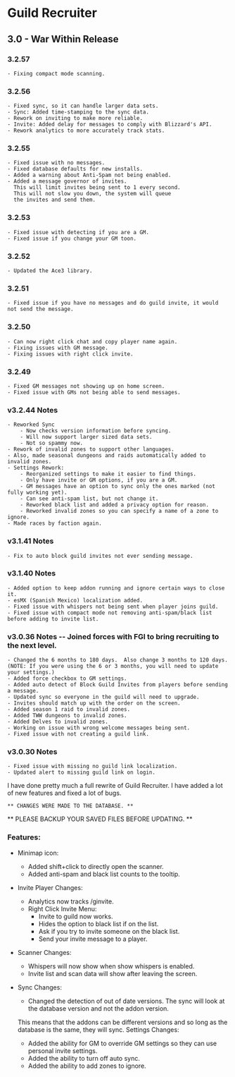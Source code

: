 # Guild Recruiter
## 3.0 - War Within Release

### 3.2.57
    - Fixing compact mode scanning.
### 3.2.56
    - Fixed sync, so it can handle larger data sets.
    - Sync: Added time-stamping to the sync data.
    - Rework on inviting to make more reliable.
    - Invite: Added delay for messages to comply with Blizzard's API.
    - Rework analytics to more accurately track stats.
### 3.2.55
    - Fixed issue with no messages.
    - Fixed database defaults for new installs.
    - Added a warning about Anti-Spam not being enabled.
    - Added a message governor of invites.
      This will limit invites being sent to 1 every second.
      This will not slow you down, the system will queue
      the invites and send them.
### 3.2.53
    - Fixed issue with detecting if you are a GM.
    - Fixed issue if you change your GM toon.
### 3.2.52
    - Updated the Ace3 library.
### 3.2.51
    - Fixed issue if you have no messages and do guild invite, it would not send the message.
### 3.2.50
    - Can now right click chat and copy player name again.
    - Fixing issues with GM message.
    - Fixing issues with right click invite.
### 3.2.49
    - Fixed GM messages not showing up on home screen.
    - Fixed issue with GMs not being able to send messages.
### v3.2.44 Notes
    - Reworked Sync
        - Now checks version information before syncing.
        - Will now support larger sized data sets.
        - Not so spammy now.
    - Rework of invalid zones to support other languages.
    - Also, made seasonal dungeons and raids automatically added to invalid zones.
    - Settings Rework:
        - Reorganized settings to make it easier to find things.
        - Only have invite or GM options, if you are a GM.
        - GM messages have an option to sync only the ones marked (not fully working yet).
        - Can see anti-spam list, but not change it.
        - Reworked black list and added a privacy option for reason.
        - Reworked invalid zones so you can specify a name of a zone to ignore.
    - Made races by faction again.
### v3.1.41 Notes
    - Fix to auto block guild invites not ever sending message.
### v3.1.40 Notes
    - Added option to keep addon running and ignore certain ways to close it.
    - esMX (Spanish Mexico) localization added.
    - Fixed issue with whispers not being sent when player joins guild.
    - Fixed issue with compact mode not removing anti-spam/black list before adding to invite list.
### v3.0.36 Notes -- Joined forces with FGI to bring recruiting to the next level.
    - Changed the 6 months to 180 days.  Also change 3 months to 120 days.
    (NOTE: If you were using the 6 or 3 months, you will need to update your settings.)
    - Added force checkbox to GM settings.
    - Added auto detect of Block Guild Invites from players before sending a message.
    - Updated sync so everyone in the guild will need to upgrade.
    - Invites should match up with the order on the screen.
    - Added season 1 raid to invalid zones.
    - Added TWW dungeons to invalid zones.
    - Added Delves to invalid zones.
    - Working on issue with wrong welcome messages being sent.
    - Fixed issue with not creating a guild link.
### v3.0.30 Notes
    - Fixed issue with missing no guild link localization.
    - Updated alert to missing guild link on login.

I have done pretty much a full rewrite of Guild Recruiter.  I have added a lot of new features and fixed a lot of bugs.

    ** CHANGES WERE MADE TO THE DATABASE. **
** PLEASE BACKUP YOUR SAVED FILES BEFORE UPDATING. **

### Features:
- Minimap icon:
    - Added shift+click to directly open the scanner.
    - Added anti-spam and black list counts to the tooltip.
- Invite Player Changes:
    - Analytics now tracks /ginvite.
    - Right Click Invite Menu:
        - Invite to guild now works.
        - Hides the option to black list if on the list.
        - Ask if you try to invite someone on the black list.
        - Send your invite message to a player.
- Scanner Changes:
    - Whispers will now show when show whispers is enabled.
    - Invite list and scan data will show after leaving the screen.
- Sync Changes:
    - Changed the detection of out of date versions.
    The sync will look at the database version and not the
    addon version.
    
    This means that the addons can be different versions and
    so long as the database is the same, they will sync.
Settings Changes:
    - Added the ability for GM to override GM settings so they
      can use personal invite settings.
    - Added the ability to turn off auto sync.
    - Added the ability to add zones to ignore.